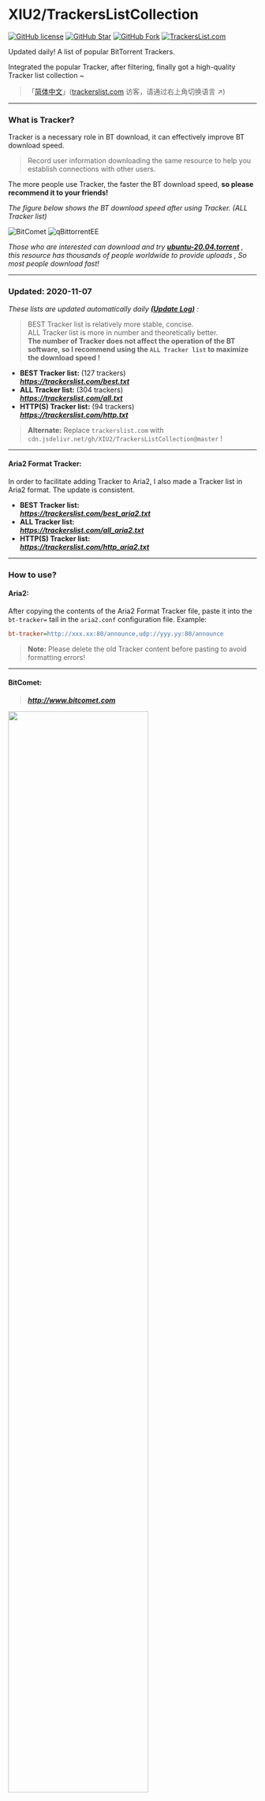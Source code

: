 # XIU2/TrackersListCollection

[![GitHub license](https://img.shields.io/github/license/XIU2/TrackersListCollection.svg?style=flat-square&color=4285dd)](https://github.com/XIU2/TrackersListCollection/blob/master/LICENSE)
[![GitHub Star](https://img.shields.io/github/stars/XIU2/TrackersListCollection.svg?style=flat-square&label=Star&color=4285dd)](https://github.com/XIU2/TrackersListCollection/stargazers)
[![GitHub Fork](https://img.shields.io/github/forks/XIU2/TrackersListCollection.svg?style=flat-square&label=Fork&color=4285dd)](https://github.com/XIU2/TrackersListCollection/network/members)
[![TrackersList.com](https://img.shields.io/static/v1?label=%20&message=TrackersList.com&style=flat-square&labelColor=4B93F1&color=4285dd&logo=data:image/png;base64,iVBORw0KGgoAAAANSUhEUgAAABAAAAAQCAYAAAAf8/9hAAAAYUlEQVR42mP0nvzxPwMFgBHdgOYAbji7dsNX0g1IseeEs+cc/E68AVty+Ehyus+UT4PNAGxhEKDLiqGBYCDCYuHh+3/DzYANl38zyAsywfmwRDYIDUAGyGmD6DCgqgHEAADqpnHxT0ZWTwAAAABJRU5ErkJggg==)](https://trackerslist.com)

Updated daily! A list of popular BitTorrent Trackers.  

Integrated the popular Tracker, after filtering, finally got a high-quality Tracker list collection ~  

> 「[简体中文](https://github.com/XIU2/TrackersListCollection/blob/master/README-ZH.md)」([trackerslist.com](https://trackerslist.com) 访客，请通过右上角切换语言 ↗)  

****

### What is Tracker?

Tracker is a necessary role in BT download, it can effectively improve BT download speed.  

> Record user information downloading the same resource to help you establish connections with other users.  

The more people use Tracker, the faster the BT download speed, **so please recommend it to your friends!**  

*The figure below shows the BT download speed after using Tracker. (ALL Tracker list)*  

![BitComet](https://cdn.jsdelivr.net/gh/XIU2/TrackersListCollection/img/en-02.png)
![qBittorrentEE](https://cdn.jsdelivr.net/gh/XIU2/TrackersListCollection/img/en-07.png)

*Those who are interested can download and try **[ubuntu-20.04.torrent](https://releases.ubuntu.com/20.04/ubuntu-20.04.1-desktop-amd64.iso.torrent)** , this resource has thousands of people worldwide to provide uploads , So most people download fast!*

****

### Updated: 2020-11-07

*These lists are updated automatically daily **[(Update Log)](https://github.com/XIU2/TrackersListCollection/releases)** :*

> BEST Tracker list is relatively more stable, concise.  
> ALL Tracker list is more in number and theoretically better.  
> **The number of Tracker does not affect the operation of the BT software, so I recommend using the `ALL Tracker list` to maximize the download speed !**

* **BEST Tracker list:** (127 trackers)  
 ***https://trackerslist.com/best.txt***  
* **ALL Tracker list:** (304 trackers)  
 ***https://trackerslist.com/all.txt***  
* **HTTP(S) Tracker list:** (94 trackers)  
 ***https://trackerslist.com/http.txt***  

> **Alternate:** Replace `trackerslist.com` with `cdn.jsdelivr.net/gh/XIU2/TrackersListCollection@master` !  

****

#### Aria2 Format Tracker:

In order to facilitate adding Tracker to Aria2, I also made a Tracker list in Aria2 format. The update is consistent.

* **BEST Tracker list:**  
 ***https://trackerslist.com/best_aria2.txt***  
* **ALL Tracker list:**  
 ***https://trackerslist.com/all_aria2.txt***  
* **HTTP(S) Tracker list:**  
 ***https://trackerslist.com/http_aria2.txt***  

****

### How to use?

#### Aria2:

After copying the contents of the Aria2 Format Tracker file, paste it into the `bt-tracker=` tail in the `aria2.conf` configuration file. Example:
``` ini
bt-tracker=http://xxx.xx:80/announce,udp://yyy.yy:80/announce
```
> **Note:** Please delete the old Tracker content before pasting to avoid formatting errors!

****

#### BitComet:  

> ***http://www.bitcomet.com***

<img src="https://cdn.jsdelivr.net/gh/XIU2/TrackersListCollection/img/en-12.png" width="75%">

****

#### qBittorrent Enhanced Edition:

> ***Github: https://github.com/c0re100/qBittorrent-Enhanced-Edition***  

> Based qBittorrent, added many useful features, such as **Subscribing to Tracker URL** , you can easily use with this project.  

After saving the settings, be sure to **restart qBittorrent Enhanced Edition.**

<img src="https://cdn.jsdelivr.net/gh/XIU2/TrackersListCollection/img/en-13.png" width="75%">

****

#### qBittorrent:

> ***https://www.qbittorrent.org***

<img src="https://cdn.jsdelivr.net/gh/XIU2/TrackersListCollection/img/en-04.png" width="75%">

****

#### Motrix:

> ***https://motrix.app***

<img src="https://cdn.jsdelivr.net/gh/XIU2/TrackersListCollection/img/en-10.png" width="75%">

****

#### Xdown:

> ***https://xdown.org***

<img src="https://cdn.jsdelivr.net/gh/XIU2/TrackersListCollection/img/en-08.png" width="75%">

****

### Tracker Source

This project brings together the following list of public trackers:
* [https://github.com/ngosang/trackerslist](https://github.com/ngosang/trackerslist)
* [https://newtrackon.com/list](https://newtrackon.com/list)
* [https://torrents.io/tracker-list/](https://torrents.io/tracker-list/)
* [http://github.itzmx.com/1265578519/OpenTracker/master/tracker.txt](http://github.itzmx.com/1265578519/OpenTracker/master/tracker.txt)
* [https://tinytorrent.net/best-torrent-tracker-list-updated/](https://tinytorrent.net/best-torrent-tracker-list-updated/)
* [http://www.torrenttrackerlist.com/torrent-tracker-list](http://www.torrenttrackerlist.com/torrent-tracker-list)
* [https://github.com/DeSireFire/animeTrackerList](https://github.com/DeSireFire/animeTrackerList)

Thanks for these projects!

****

### Contribute

* Do you know more public trackers list? (E.g: ngosang/trackerslist) => [Open a new issue](https://github.com/XIU2/TrackersListCollection/issues/new)

****

### License
The GPL-3.0 License.  
